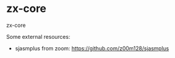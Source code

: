 # zx-core
zx-core

Some external resources:

* sjasmplus from zoom: https://github.com/z00m128/sjasmplus
